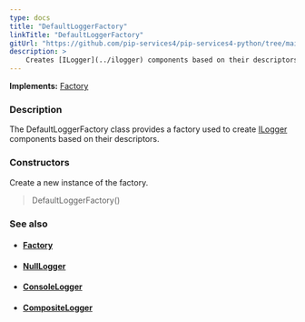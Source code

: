 ```yaml
---
type: docs
title: "DefaultLoggerFactory"
linkTitle: "DefaultLoggerFactory"
gitUrl: "https://github.com/pip-services4/pip-services4-python/tree/main/pip-services4-observability-python"
description: >
    Creates [ILogger](../ilogger) components based on their descriptors.
---
```


**Implements:** [Factory](../../../components/build/factory)

### Description

The DefaultLoggerFactory class provides a factory used to create [ILogger](../ilogger) components based on  their descriptors.


### Constructors
Create a new instance of the factory.

> DefaultLoggerFactory()


### See also
- #### [Factory](../../../components/build/factory)
- #### [NullLogger](../null_logger)
- #### [ConsoleLogger](../console_logger)
- #### [CompositeLogger](../composite_logger)
